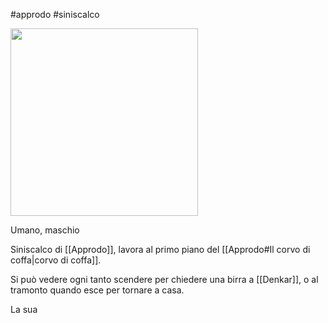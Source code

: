 #approdo #siniscalco

<img width=300 src="https://i.pinimg.com/564x/1d/99/c7/1d99c7d9990e8acb176ba4c03c31af73.jpg">

Umano, maschio

Siniscalco di [[Approdo]], lavora al primo piano del [[Approdo#Il corvo di coffa|corvo di coffa]].

Si può vedere ogni tanto scendere per chiedere una birra a [[Denkar]], o al tramonto quando esce per tornare a casa.

La sua 